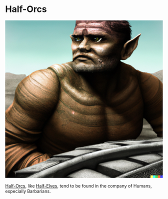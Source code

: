 # Half-Orcs

![Half-Orc](images/half-orc.png)

[Half-Orcs], like [Half-Elves](half-elves.md), tend to be found in the company of Humans, especially Barbarians.

[Half-Orcs]: https://www.dndbeyond.com/races/2-half-orc
